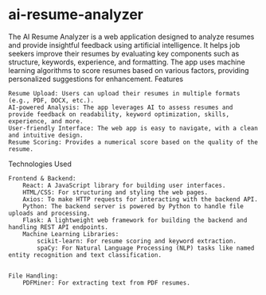 # ai-resume-analyzer

The AI Resume Analyzer is a web application designed to analyze resumes and provide insightful feedback using artificial intelligence. It helps job seekers improve their resumes by evaluating key components such as structure, keywords, experience, and formatting. The app uses machine learning algorithms to score resumes based on various factors, providing personalized suggestions for enhancement.
Features

    Resume Upload: Users can upload their resumes in multiple formats (e.g., PDF, DOCX, etc.).
    AI-powered Analysis: The app leverages AI to assess resumes and provide feedback on readability, keyword optimization, skills, experience, and more.
    User-friendly Interface: The web app is easy to navigate, with a clean and intuitive design.
    Resume Scoring: Provides a numerical score based on the quality of the resume.


Technologies Used

    Frontend & Backend:
        React: A JavaScript library for building user interfaces.
        HTML/CSS: For structuring and styling the web pages.
        Axios: To make HTTP requests for interacting with the backend API.
        Python: The backend server is powered by Python to handle file uploads and processing.
        Flask: A lightweight web framework for building the backend and handling REST API endpoints.
        Machine Learning Libraries:
            scikit-learn: For resume scoring and keyword extraction.
            spaCy: For Natural Language Processing (NLP) tasks like named entity recognition and text classification.
           

    File Handling:
        PDFMiner: For extracting text from PDF resumes.
      
